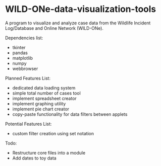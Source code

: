 # WILD-ONe-data-visualization-tools
A program to visualize and analyze case data from the Wildlife Incident Log/Database and Online Network (WILD-ONe).

Dependencies list:
 * tkinter
 * pandas
 * matplotlib
 * numpy
 * webbrowser

Planned Features List:
 * dedicated data loading system
 * simple total number of cases tool
 * implement spreadsheet creator
 * implement graphing utility
 * implement pie chart creator
 * copy-paste functionality for data filters between applets

 Potential Features List:
  * custom filter creation using set notation

Todo:
 * Restructure core files into a module
 * Add dates to toy data
